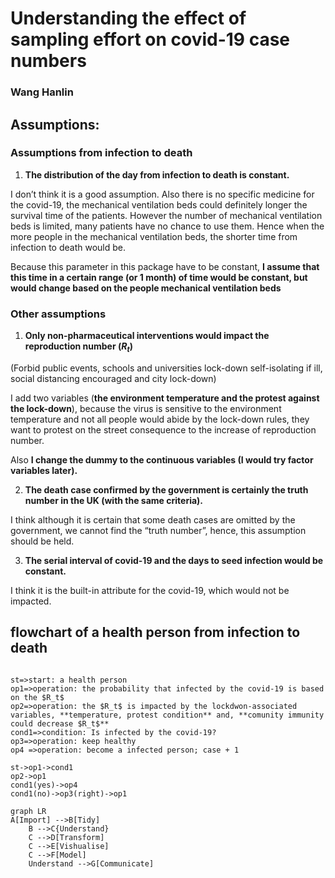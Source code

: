 # Understanding the effect of sampling effort on covid-19 case numbers

### Wang Hanlin

## Assumptions: 

### Assumptions from infection to death

1. **The distribution of the day from infection to death is constant.**

I don’t think it is a good assumption. Also there is no specific medicine for the covid-19, the mechanical ventilation beds could definitely longer the survival time of the patients. However the number of mechanical ventilation beds is limited, many patients have no chance to use them. Hence when the more people in the mechanical ventilation beds, the shorter time from infection to death would be.

Because this parameter in this package have to be constant, **I assume that this time in a certain range (or 1 month) of time would be constant, but would change based on the people mechanical ventilation beds**

### Other assumptions

1. **Only non-pharmaceutical interventions would impact the reproduction number ($R_t$)**

(Forbid public events, schools and universities lock-down self-isolating if ill, social distancing encouraged and city lock-down)


I add two variables (**the environment temperature and the protest against the lock-down**), because the virus is sensitive to the environment temperature and not all people would abide by the lock-down rules, they want to protest on the street consequence to the increase of reproduction number.

Also **I change the dummy to the continuous variables (I would try factor variables later).**

2. **The death case confirmed by the government is certainly the truth number in the UK (with the same criteria).**

I think although it is certain that some death cases are omitted by the government, we cannot find the “truth number”, hence, this assumption should be held.

3. **The serial interval of covid-19 and the days to seed infection would be constant.**

I think it is the built-in attribute for the covid-19, which would not be impacted.

## flowchart of a health person from infection to death
```flow

st=>start: a health person
op1=>operation: the probability that infected by the covid-19 is based on the $R_t$
op2=>operation: the $R_t$ is impacted by the lockdwon-associated variables, **temperature, protest condition** and, **comunity immunity could decrease $R_t$**
cond1=>condition: Is infected by the covid-19?
op3=>operation: keep healthy
op4 =>operation: become a infected person; case + 1

st->op1->cond1
op2->op1
cond1(yes)->op4
cond1(no)->op3(right)->op1

```


```mermaid
graph LR
A[Import] -->B[Tidy]
    B -->C{Understand}
    C -->D[Transform]
    C -->E[Vishualise]
    C -->F[Model]
    Understand -->G[Communicate]
``````
